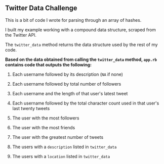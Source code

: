 ## Twitter Data Challenge

This is a bit of code I wrote for parsing through an array of hashes.

I built my example working with a compound data structure, scraped from the Twitter API.

The `twitter_data` method returns the data structure used by the rest of my code.

**Based on the data obtained from calling the `twitter_data` method, `app.rb` contains code that outputs the following:**

1. Each username followed by its description (`NA` if none)

2. Each username followed by total number of followers

3. Each username and the length of that user's latest tweet

4. Each username followed by the total character count used in that user's last twenty tweets

5. The user with the most followers

6. The user with the most friends

7. The user with the greatest number of tweets

8. The users with a `description` listed in `twitter_data`

9. The users with a `location` listed in `twitter_data`
